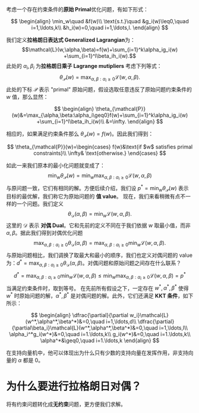 考虑一个存在约束条件的**原始 Primal**优化问题，有如下形式：

$$
\begin{align}
\min_w\quad &f(w)\\
\text{s.t.}\quad &g_i(w)\leq0,\quad i=1,\ldots,k\\
&h_i(w)=0,\quad i=1,\ldots,l.
\end{align}
$$

我们定义**拉格朗日表达式 Generalized Lagrangian**为：
$$\mathcal{L}(w,\alpha,\beta)=f(w)+\sum_{i=1}^k\alpha_ig_i(w) +\sum_{i=1}^l\beta_ih_i(w).$$
此处的 $\alpha_i,\beta_i$ 为**拉格朗日乘子 Lagrange mutipliers**
考虑下列等式：
$$\theta_{\mathcal{P}}(w)=\max_{\alpha,\beta:\alpha_i\geq0}\mathcal{L}(w,\alpha,\beta).$$
此处的下标 $\mathcal{P}$ 表示 "primal" 原始问题，假设选取任意违反了原始问题约束条件的 $w$ 值，那么显然：

$$
\begin{align}
\theta_{\mathcal{P}}(w)&=\max_{\alpha,\beta:\alpha_i\geq0}f(w)+\sum_{i=1}^k\alpha_ig_i(w) +\sum_{i=1}^l\beta_ih_i(w)\\
&=\infty.
\end{align}
$$

相应的，如果满足约束条件那么 $\theta_{\mathcal{P}}(w)=f(w)$。因此我们得到：

$$
\theta_{\mathcal{P}}(w)=\begin{cases}
f(w)&\text{if $w$ satisfies primal constraints}\\
\infty& \text{otherwise.}
\end{cases}
$$

如此一来我们原本的最小化问题就变成了：
$$\min_w\theta_{\mathcal{P}}(w)=\min_w\max_{\alpha,\beta:\alpha_i\geq0}\mathcal{L}(w,\alpha,\beta)$$
与原问题一致，它们有相同的解。方便后续介绍，我们设 $p^*=\min_w\theta_{\mathcal{P}}(w)$ 表示目标的最优解，我们称它为原始问题的 **值 value**。
现在，我们来看稍微有点不一样的一个问题。我们定义
$$\theta_\mathcal{D}(\alpha,\beta)=\min_w\mathcal{L}(w,\alpha,\beta).$$
这里的 $\mathcal{D}$ 表示 **对偶 Dual**。它和先前的定义不同在于我们依据 $w$ 取最小值，而非 $\alpha, \beta$。据此我们得到对偶优化问题
$$\max_{\alpha,\beta:\alpha_i\geq0}\theta_\mathcal{D}(\alpha,\beta)=\max_{\alpha,\beta:\alpha_i\geq0}\min_w\mathcal{L}(w,\alpha,\beta).$$
与原始问题相比，我们调换了取最大和最小的顺序，我们也定义对偶问题的 value 为：$d^*=\max_{\alpha,\beta:\alpha_i\geq0}\theta_\mathcal{D}(\alpha,\beta)$。对偶问题和原始问题之间存在什么联系？
$$d^*=\max_{\alpha,\beta:\alpha_i\geq0}\min_w\mathcal{L}(w,\alpha,\beta)\leq\min_w\max_{\alpha,\beta:\alpha_i\geq0}\mathcal{L}(w,\alpha,\beta)=p^*$$
当满足约束条件时，取到等号。
在先前所有假设之下，一定存在 $w^*,\alpha^*,\beta^*$ 使得 $w^*$ 时原始问题的解，$\alpha^*,\beta^*$ 是对偶问题的解。此外，它们还满足 **KKT 条件**，如下所示：

$$
\begin{align}
\dfrac{\partial}{\partial w_i}\mathcal{L}(w^*,\alpha^*,\beta^*)&=0,\quad i=1,\ldots,d\\
\dfrac{\partial}{\partial\beta_i}\mathcal{L}(w^*,\alpha^*,\beta^*)&=0,\quad i=1,\ldots,l\\
\alpha_i^*g_i(w^*)&=0,\quad i=1.\ldots,k\\
g_i(w^*)&=0,\quad i=1.\ldots,k\\
\alpha^*&\geq0,\quad i=1.\ldots,k
\end{align}
$$

在支持向量机中，他可以体现出为什么只有少数的支持向量在发挥作用，非支持向量的 $\alpha$ 都是 0。

# 为什么要进行拉格朗日对偶？

将有约束问题转化成**无约束**问题，更方便我们求解。
